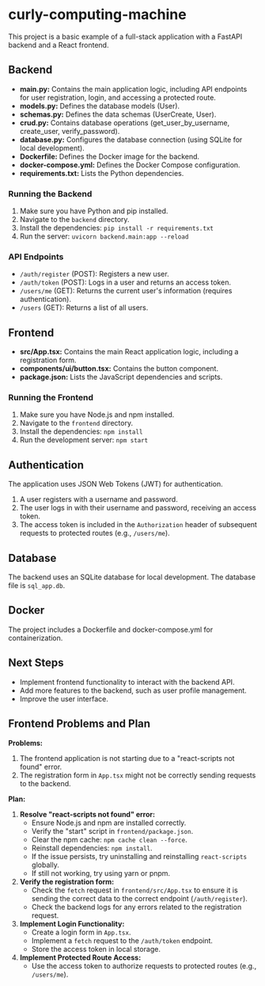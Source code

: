# curly-computing-machine

This project is a basic example of a full-stack application with a FastAPI backend and a React frontend.

## Backend

*   **main.py:** Contains the main application logic, including API endpoints for user registration, login, and accessing a protected route.
*   **models.py:** Defines the database models (User).
*   **schemas.py:** Defines the data schemas (UserCreate, User).
*   **crud.py:** Contains database operations (get\_user\_by\_username, create\_user, verify\_password).
*   **database.py:** Configures the database connection (using SQLite for local development).
*   **Dockerfile:** Defines the Docker image for the backend.
*   **docker-compose.yml:** Defines the Docker Compose configuration.
*   **requirements.txt:** Lists the Python dependencies.

### Running the Backend

1.  Make sure you have Python and pip installed.
2.  Navigate to the `backend` directory.
3.  Install the dependencies: `pip install -r requirements.txt`
4.  Run the server: `uvicorn backend.main:app --reload`

### API Endpoints

*   `/auth/register` (POST): Registers a new user.
*   `/auth/token` (POST): Logs in a user and returns an access token.
*   `/users/me` (GET): Returns the current user's information (requires authentication).
*   `/users` (GET): Returns a list of all users.

## Frontend

*   **src/App.tsx:** Contains the main React application logic, including a registration form.
*   **components/ui/button.tsx:** Contains the button component.
*   **package.json:** Lists the JavaScript dependencies and scripts.

### Running the Frontend

1.  Make sure you have Node.js and npm installed.
2.  Navigate to the `frontend` directory.
3.  Install the dependencies: `npm install`
4.  Run the development server: `npm start`

## Authentication

The application uses JSON Web Tokens (JWT) for authentication.

1.  A user registers with a username and password.
2.  The user logs in with their username and password, receiving an access token.
3.  The access token is included in the `Authorization` header of subsequent requests to protected routes (e.g., `/users/me`).

## Database

The backend uses an SQLite database for local development. The database file is `sql_app.db`.

## Docker

The project includes a Dockerfile and docker-compose.yml for containerization.

## Next Steps

*   Implement frontend functionality to interact with the backend API.
*   Add more features to the backend, such as user profile management.
*   Improve the user interface.

## Frontend Problems and Plan

**Problems:**

1.  The frontend application is not starting due to a "react-scripts not found" error.
2.  The registration form in `App.tsx` might not be correctly sending requests to the backend.

**Plan:**

1.  **Resolve "react-scripts not found" error:**
    *   Ensure Node.js and npm are installed correctly.
    *   Verify the "start" script in `frontend/package.json`.
    *   Clear the npm cache: `npm cache clean --force`.
    *   Reinstall dependencies: `npm install`.
    *   If the issue persists, try uninstalling and reinstalling `react-scripts` globally.
    *   If still not working, try using yarn or pnpm.
2.  **Verify the registration form:**
    *   Check the `fetch` request in `frontend/src/App.tsx` to ensure it is sending the correct data to the correct endpoint (`/auth/register`).
    *   Check the backend logs for any errors related to the registration request.
3.  **Implement Login Functionality:**
    *   Create a login form in `App.tsx`.
    *   Implement a `fetch` request to the `/auth/token` endpoint.
    *   Store the access token in local storage.
4.  **Implement Protected Route Access:**
    *   Use the access token to authorize requests to protected routes (e.g., `/users/me`).

